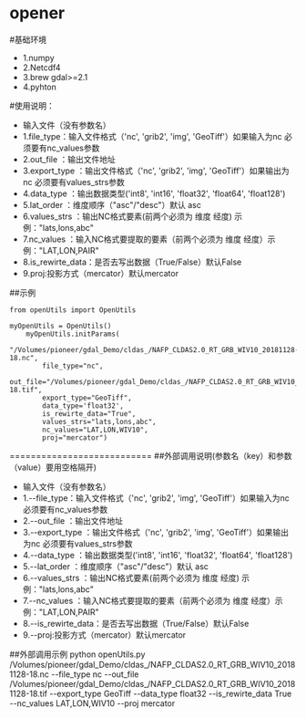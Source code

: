 # opener
#基础环境
* 1.numpy
* 2.Netcdf4
* 3.brew gdal>=2.1
* 4.pyhton

#使用说明：
* 输入文件（没有参数名）
* 1.file_type：输入文件格式（'nc', 'grib2', 'img', 'GeoTiff'）如果输入为nc 必须要有nc_values参数
* 2.out_file ：输出文件地址
* 3.export_type ：输出文件格式（'nc', 'grib2', 'img', 'GeoTiff'）如果输出为nc 必须要有values_strs参数
* 4.data_type ：输出数据类型('int8', 'int16', 'float32', 'float64', 'float128')
* 5.lat_order ：维度顺序（"asc"/"desc"）默认 asc
* 6.values_strs ：输出NC格式要素(前两个必须为 维度 经度) 示例："lats,lons,abc"
* 7.nc_values ：输入NC格式要提取的要素（前两个必须为 维度 经度）示例："LAT,LON,PAIR"
* 8.is_rewirte_data：是否去写出数据（True/False）默认False
* 9.proj:投影方式（mercator）默认mercator

##示例

```
from openUtils import OpenUtils

myOpenUtils = OpenUtils()
    myOpenUtils.initParams(
        "/Volumes/pioneer/gdal_Demo/cldas_/NAFP_CLDAS2.0_RT_GRB_WIV10_20181128-18.nc",
        file_type="nc",
        out_file="/Volumes/pioneer/gdal_Demo/cldas_/NAFP_CLDAS2.0_RT_GRB_WIV10_20181128-18.tif",
        export_type="GeoTiff",
        data_type='float32',
        is_rewirte_data="True",
        values_strs="lats,lons,abc",
        nc_values="LAT,LON,WIV10",
        proj="mercator")
```
===========================
##外部调用说明(参数名（key）和参数（value）要用空格隔开)
* 输入文件（没有参数名）
* 1.--file_type：输入文件格式（'nc', 'grib2', 'img', 'GeoTiff'）如果输入为nc 必须要有nc_values参数
* 2.--out_file ：输出文件地址
* 3.--export_type ：输出文件格式（'nc', 'grib2', 'img', 'GeoTiff'）如果输出为nc 必须要有values_strs参数
* 4.--data_type ：输出数据类型('int8', 'int16', 'float32', 'float64', 'float128')
* 5.--lat_order ：维度顺序（"asc"/"desc"）默认 asc
* 6.--values_strs ：输出NC格式要素(前两个必须为 维度 经度) 示例："lats,lons,abc"
* 7.--nc_values ：输入NC格式要提取的要素（前两个必须为 维度 经度）示例："LAT,LON,PAIR"
* 8.--is_rewirte_data：是否去写出数据（True/False）默认False
* 9.--proj:投影方式（mercator）默认mercator

##外部调用示例
python openUtils.py /Volumes/pioneer/gdal_Demo/cldas_/NAFP_CLDAS2.0_RT_GRB_WIV10_20181128-18.nc --file_type nc --out_file /Volumes/pioneer/gdal_Demo/cldas_/NAFP_CLDAS2.0_RT_GRB_WIV10_20181128-18.tif --export_type GeoTiff --data_type float32 --is_rewirte_data True --nc_values LAT,LON,WIV10 --proj mercator

